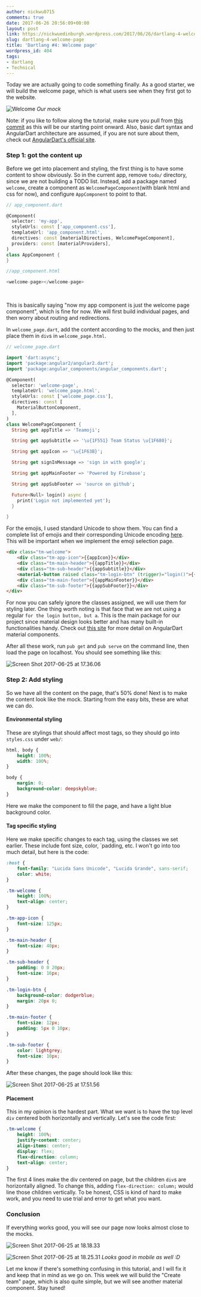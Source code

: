 ```yaml
---
author: nickwu0715
comments: true
date: 2017-06-26 20:56:09+00:00
layout: post
link: https://nickwuedinburgh.wordpress.com/2017/06/26/dartlang-4-welcome-page/
slug: dartlang-4-welcome-page
title: 'Dartlang #4: Welcome page'
wordpress_id: 404
tags:
- dartlang
- Technical
---
```


Today we are actually going to code something finally. As a good starter, we will build the welcome page, which is what users see when they first got to the website.

![Welcome](https://nickwuedinburgh.files.wordpress.com/2017/06/welcome.png)
*Our mock*

Note: if you like to follow along the tutorial, make sure you pull from [this commit](https://github.com/NickWu007/Teamoji-practice/commit/697e2a7760d6c66ef8495bfa246c329f04aca263) as this will be our starting point onward. Also, basic dart syntax and AngularDart architecture are assumed, if you are not sure about them, check out [AngularDart's official site](https://webdev.dartlang.org/angular).



### Step 1: got the content up



Before we get into placement and styling, the first thing is to have some content to show obviously. So in the current app, remove `todo/` directory, since we are not building a TODO list. Instead, add a package named `welcome`, create a component as `WelcomePageComponent`(with blank html and css for now), and configure `AppComponent` to point to that.

~~~dart
// app_component.dart

@Component(
  selector: 'my-app',
  styleUrls: const ['app_component.css'],
  templateUrl: 'app_component.html',
  directives: const [materialDirectives, WelcomePageComponent],
  providers: const [materialProviders],
)
class AppComponent {
}
~~~

~~~dart
//app_component.html

<welcome-page></welcome-page>
~~~
 

This is basically saying "now my app component is just the welcome page component", which is fine for now. We will first build individual pages, and then worry about routing and redirections.

In `welcome_page.dart`, add the content according to the mocks, and then just place them in `div`s in `welcome_page.html`.
~~~dart
// welcome_page.dart

import 'dart:async';
import 'package:angular2/angular2.dart';
import 'package:angular_components/angular_components.dart';

@Component(
  selector: 'welcome-page',
  templateUrl: 'welcome_page.html',
  styleUrls: const ['welcome_page.css'],
  directives: const [
    MaterialButtonComponent,
  ],
)
class WelcomePageComponent {
  String get appTitle => 'Teamoji';

  String get appSubtitle => '\u{1F551} Team Status \u{1F680}';

  String get appIcon => '\u{1F63B}';

  String get signInMessage => 'sign in with google';

  String get appMainFooter => 'Powered by Firebase';

  String get appSubFooter => 'source on github';

  Future<Null> login() async {
    print('Login not implemented yet');
  }

}
~~~


For the emojis, I used standard Unicode to show them. You can find a complete list of emojis and their corresponding Unicode encoding [here](http://www.unicode.org/emoji/charts/full-emoji-list.html). This will be important when we implement the emoji selection page.

~~~html
<div class="tm-welcome">
    <div class="tm-app-icon">{{appIcon}}</div>
    <div class="tm-main-header">{{appTitle}}</div>
    <div class="tm-sub-header">{{appSubtitle}}</div>
    <material-button raised class="tm-login-btn" (trigger)="login()">{{signInMessage}}</material-button>
    <div class="tm-main-footer">{{appMainFooter}}</div>
    <div class="tm-sub-footer">{{appSubFooter}}</div>
</div>
~~~

For now you can safely ignore the classes assigned, we will use them for styling later. One thing worth noting is that face that we are not using a regular `for the login button, but a`. This is the main package for our project since material design looks better and has many built-in functionalities handy. Check out [this site](https://dart-lang.github.io/angular_components_example/) for more detail on AngularDart material components.

After all these work, run `pub get` and `pub serve` on the command line, then load the page on localhost. You should see something like this:

![Screen Shot 2017-06-25 at 17.36.06](https://nickwuedinburgh.files.wordpress.com/2017/06/screen-shot-2017-06-25-at-17-36-06.png)



### Step 2: Add styling



So we have all the content on the page, that's 50% done! Next is to make the content look like the mock. Starting from the easy bits, these are what we can do.



#### Environmental styling



These are stylings that should affect most tags, so they should go into `styles.css` under `web/`:

~~~css
html, body {
    height: 100%;
    width: 100%;
}

body {
    margin: 0;
    background-color: deepskyblue;
}
~~~



Here we make the component to fill the page, and have a light blue background color.



#### Tag specific styling



Here we make specific changes to each tag, using the classes we set earlier. These include font size, color, `padding, etc. I won't go into too much detail, but here is the code:

~~~css
:host {
    font-family: "Lucida Sans Unicode", "Lucida Grande", sans-serif;
    color: white;
}

.tm-welcome {
    height: 100%;
    text-align: center;
}

.tm-app-icon {
    font-size: 125px;
}

.tm-main-header {
    font-size: 40px;
}

.tm-sub-header {
    padding: 0 0 20px;
    font-size: 16px;
}

.tm-login-btn {
    background-color: dodgerblue;
    margin: 20px 0;
}

.tm-main-footer {
    font-size: 12px;
    padding: 5px 0 10px;
}

.tm-sub-footer {
    color: lightgrey;
    font-size: 10px;
}
~~~

After these changes, the page should look like this:

![Screen Shot 2017-06-25 at 17.51.56](https://nickwuedinburgh.files.wordpress.com/2017/06/screen-shot-2017-06-25-at-17-51-56.png)



#### Placement



This in my opinion is the hardest part. What we want is to have the top level `div` centered both horizontally and vertically. Let's see the code first:

~~~css
.tm-welcome {
    height: 100%;
    justify-content: center;
    align-items: center;
    display: flex;
    flex-direction: column;
    text-align: center;
}
~~~


The first 4 lines make the div centered on page, but the children `div`s are horizontally aligned. To change this, adding `flex-direction: column;` would line those children vertically. To be honest, CSS is kind of hard to make work, and you need to use trial and error to get what you want.



### Conclusion



If everything works good, you will see our page now looks almost close to the mocks.

![Screen Shot 2017-06-25 at 18.18.33](https://nickwuedinburgh.files.wordpress.com/2017/06/screen-shot-2017-06-25-at-18-18-33.png)

![Screen Shot 2017-06-25 at 18.25.31](https://nickwuedinburgh.files.wordpress.com/2017/06/screen-shot-2017-06-25-at-18-25-31.png)
*Looks good in mobile as well :D*

Let me know if there's something confusing in this tutorial, and I will fix it and keep that in mind as we go on. This week we will build the "Create team" page, which is also quite simple, but we will see another material component. Stay tuned!
